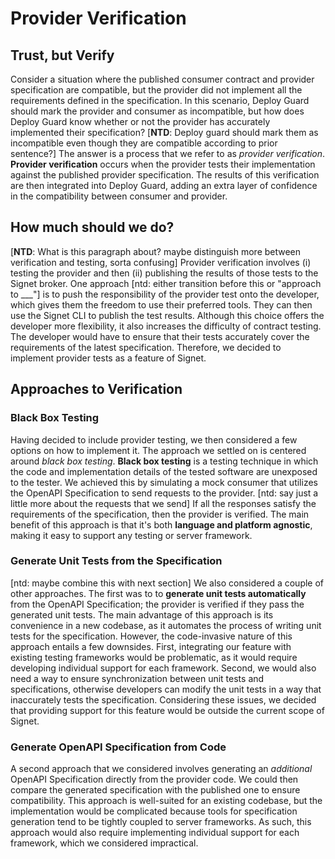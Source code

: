 # Provider Verification

## Trust, but Verify

Consider a situation where the published consumer contract and provider specification are compatible, but the provider did not implement all the requirements defined in the specification.
In this scenario, Deploy Guard should mark the provider and consumer as incompatible, but how does Deploy Guard know whether or not the provider has accurately implemented their specification?
\[**NTD**: Deploy guard should mark them as incompatible even though they are compatible according to prior sentence?\]
The answer is a process that we refer to as *provider verification*.
**Provider verification** occurs when the provider tests their implementation against the published provider specification.
The results of this verification are then integrated into Deploy Guard, adding an extra layer of confidence in the compatibility between consumer and provider.

## How much should we do?

\[**NTD**: What is this paragraph about? maybe distinguish more between verification and testing, sorta confusing\]
Provider verification involves (i) testing the provider and then (ii) publishing the results of those tests to the Signet broker.
One approach [ntd: either transition before this or "approach to ___"] is to push the responsibility of the provider test onto the developer, which gives them the freedom to use their preferred tools.
They can then use the Signet CLI to publish the test results.
Although this choice offers the developer more flexibility, it also increases the difficulty of contract testing.
The developer would have to ensure that their tests accurately cover the requirements of the latest specification.
Therefore, we decided to implement provider tests as a feature of Signet.

## Approaches to Verification

### Black Box Testing

Having decided to include provider testing, we then considered a few options on how to implement it.
The approach we settled on is centered around *black box testing*.
**Black box testing** is a testing technique in which the code and implementation details of the tested software are unexposed to the tester.
We achieved this by simulating a mock consumer that utilizes the OpenAPI Specification to send requests to the provider.
[ntd: say just a little more about the requests that we send]
If all the responses satisfy the requirements of the specification, then the provider is verified.
The main benefit of this approach is that it's both **language and platform agnostic**, making it easy to support any testing or server framework.

### Generate Unit Tests from the Specification

[ntd: maybe combine this with next section]
We also considered a couple of other approaches. The first was to to **generate unit tests automatically** from the OpenAPI Specification; the provider is verified if they pass the generated unit tests.
The main advantage of this approach is its convenience in a new codebase, as it automates the process of writing unit tests for the specification.
However, the code-invasive nature of this approach entails a few downsides.
First, integrating our feature with existing testing frameworks would be problematic, as it would require developing individual support for each framework.
Second, we would also need a way to ensure synchronization between unit tests and specifications, otherwise developers can modify the unit tests in a way that inaccurately tests the specification.
Considering these issues, we decided that providing support for this feature would be outside the current scope of Signet.

### Generate OpenAPI Specification from Code

A second approach that we considered involves generating an *additional* OpenAPI Specification directly from the provider code.
We could then compare the generated specification with the published one to ensure compatibility.
This approach is well-suited for an existing codebase, but the implementation would be complicated because tools for specification generation tend to be tightly coupled to server frameworks.
As such, this approach would also require implementing individual support for each framework, which we considered impractical.
